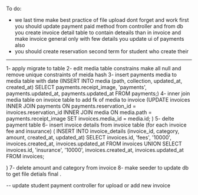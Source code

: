 To do:
- we last time make best practice of file upload dont forget and work 
 first you should update payment paid method from controller and from db you create invoice detail table
 to contain deteails than in invoice and make invoice general only with few details you update ui of payments also 
- you should create reservation second term for student who create their 

------
1- apply migrate to table
2- edit media table constrains make all null and remove unique constraints of meida hash
3- insert payments media to media table with date (INSERT INTO media (path, collection, updated_at, created_at) SELECT payments.receipt_image, 'payments', payments.updated_at, payments.updated_at FROM payments;) 
4- inner join media table on  invoice table to add fk of media to invoice (UPDATE invoices
INNER JOIN payments ON payments.reservation_id = invoices.reservation_id
INNER JOIN media ON media.path = payments.receipt_image
SET invoices.media_id = media.id;
)
5- delte payment table 
6- insert invoice details from invoice table (for each invoice fee and insurance) (
    INSERT INTO invoice_details (invoice_id, category, amount, created_at, updated_at)
SELECT invoices.id, 'fees', '10000', invoices.created_at, invoices.updated_at FROM invoices
UNION
SELECT invoices.id, 'insurance', '10000', invoices.created_at, invoices.updated_at FROM invoices;

)
7- delete amount and category from invoice 
8- make seeder to update db to get file detials final .

-- update student payment controller for upload or add new invoice 
